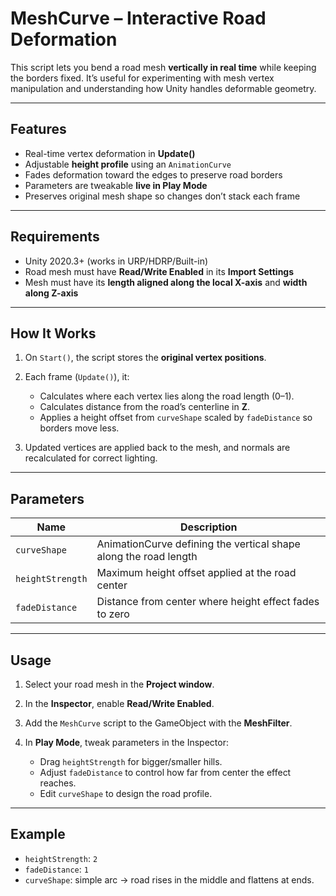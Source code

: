 # MeshCurve – Interactive Road Deformation

This script lets you bend a road mesh **vertically in real time** while keeping the borders fixed.
It’s useful for experimenting with mesh vertex manipulation and understanding how Unity handles deformable geometry.

---

## Features

* Real-time vertex deformation in **Update()**
* Adjustable **height profile** using an `AnimationCurve`
* Fades deformation toward the edges to preserve road borders
* Parameters are tweakable **live in Play Mode**
* Preserves original mesh shape so changes don’t stack each frame

---

## Requirements

* Unity 2020.3+ (works in URP/HDRP/Built-in)
* Road mesh must have **Read/Write Enabled** in its **Import Settings**
* Mesh must have its **length aligned along the local X-axis** and **width along Z-axis**

---

## How It Works

1. On `Start()`, the script stores the **original vertex positions**.
2. Each frame (`Update()`), it:

   * Calculates where each vertex lies along the road length (0–1).
   * Calculates distance from the road’s centerline in **Z**.
   * Applies a height offset from `curveShape` scaled by `fadeDistance` so borders move less.
3. Updated vertices are applied back to the mesh, and normals are recalculated for correct lighting.

---

## Parameters

| Name             | Description                                                      |
| ---------------- | ---------------------------------------------------------------- |
| `curveShape`     | AnimationCurve defining the vertical shape along the road length |
| `heightStrength` | Maximum height offset applied at the road center                 |
| `fadeDistance`   | Distance from center where height effect fades to zero           |

---

## Usage

1. Select your road mesh in the **Project window**.
2. In the **Inspector**, enable **Read/Write Enabled**.
3. Add the `MeshCurve` script to the GameObject with the **MeshFilter**.
4. In **Play Mode**, tweak parameters in the Inspector:

   * Drag `heightStrength` for bigger/smaller hills.
   * Adjust `fadeDistance` to control how far from center the effect reaches.
   * Edit `curveShape` to design the road profile.

---

## Example

* `heightStrength`: `2`
* `fadeDistance`: `1`
* `curveShape`: simple arc → road rises in the middle and flattens at ends.


